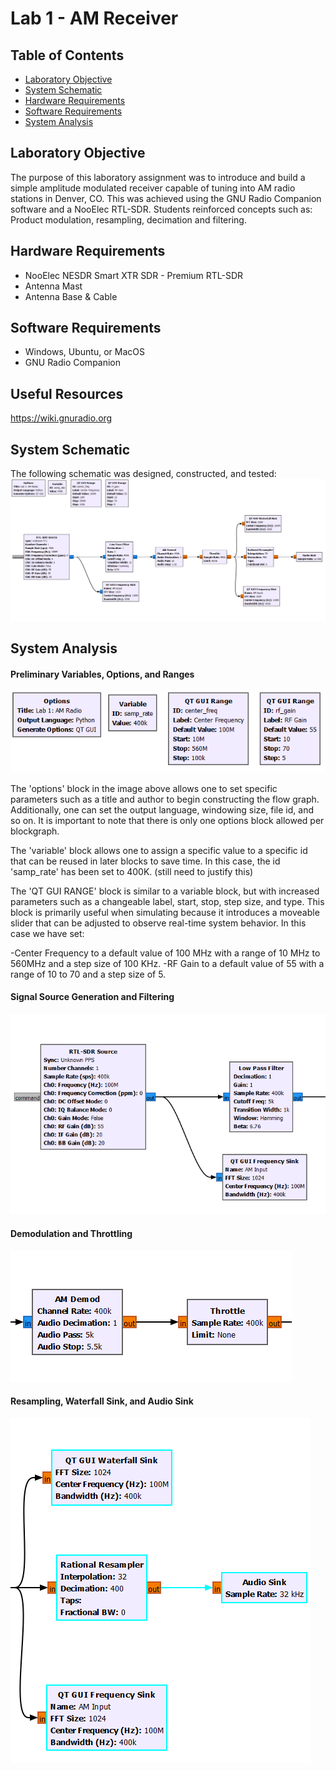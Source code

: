 # Lab 1 - AM Receiver

## Table of Contents
- [Laboratory Objective](#laboratory-objective)
- [System Schematic](#system-schematic)
- [Hardware Requirements](#technology-description)
- [Software Requirements](#technology-description)
- [System Analysis](#system-analysis)

## Laboratory Objective
The purpose of this laboratory assignment was to introduce and build a simple amplitude modulated receiver capable of tuning into AM radio stations in Denver, CO. This was achieved using the GNU Radio Companion software and a NooElec RTL-SDR. Students reinforced concepts such as: Product modulation, resampling, decimation and filtering.

## Hardware Requirements
- NooElec NESDR Smart XTR SDR - Premium RTL-SDR
- Antenna Mast
- Antenna Base & Cable
  
## Software Requirements
- Windows, Ubuntu, or MacOS
- GNU Radio Companion

## Useful Resources
https://wiki.gnuradio.org

## System Schematic
The following schematic was designed, constructed, and tested: 
![image](https://github.com/leoki6/Digital-Communications/blob/main/L1_AM_RECEIVER/Schematic/am_receiver_schematic.png) 

## System Analysis
#### Preliminary Variables, Options, and Ranges
![image](https://github.com/leoki6/Digital-Communications/blob/main/L1_AM_RECEIVER/Additional%20Figures/variables_ranges_options.png) 

The 'options' block in the image above allows one to set specific parameters such as a title and author to begin constructing the flow graph. Additionally, one can set the output language, windowing size, file id, and so on. It is important to note that there is only one options block allowed per blockgraph.

The 'variable' block allows one to assign a specific value to a specific id that can be reused in later blocks to save time. In this case, the id 'samp_rate' has been set to 400K. (still need to justify this)

The 'QT GUI RANGE' block is similar to a variable block, but with increased parameters such as a changeable label, start, stop, step size, and type. This block is primarily useful when simulating because it introduces a moveable slider that can be adjusted to observe real-time system behavior. In this case we have set:

-Center Frequency to a default value of 100 MHz with a range of 10 MHz to 560MHz and a step size of 100 KHz.
-RF Gain to a default value of 55 with a range of 10 to 70 and a step size of 5.

#### Signal Source Generation and Filtering
![image](https://github.com/leoki6/Digital-Communications/blob/main/L1_AM_RECEIVER/Additional%20Figures/source_filter_freq.png) 

#### Demodulation and Throttling
![image](https://github.com/leoki6/Digital-Communications/blob/main/L1_AM_RECEIVER/Additional%20Figures/demod_throttle.png) 

#### Resampling, Waterfall Sink, and Audio Sink
![image](https://github.com/leoki6/Digital-Communications/blob/main/L1_AM_RECEIVER/Additional%20Figures/resample_audio_waterfall.png) 


